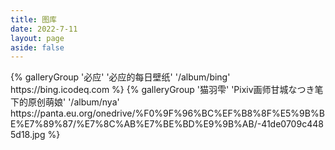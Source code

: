 ```yaml
---
title: 图库
date: 2022-7-11
layout: page
aside: false
---
```



<div class="gallery-group-main">
{% galleryGroup '必应' '必应的每日壁纸' '/album/bing' https://bing.icodeq.com %}
{% galleryGroup '猫羽雫' 'Pixiv画师甘城なつき笔下的原创萌娘' '/album/nya' https://panta.eu.org/onedrive/%F0%9F%96%BC%EF%B8%8F%E5%9B%BE%E7%89%87/%E7%8C%AB%E7%BE%BD%E9%9B%AB/-41de0709c4485d18.jpg %}
</div>






